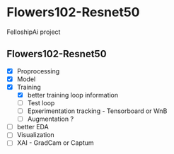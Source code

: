 # Flowers102-Resnet50
 FelloshipAi project

## Flowers102-Resnet50

- [x] Proprocessing 
- [x] Model 
- [x] Training
  - [x] better training loop information
  - [ ] Test loop
  - [ ] Epxerimentation tracking - Tensorboard or WnB
  - [ ] Augmentation ? 
- [ ] better EDA
- [ ] Visualization 
- [ ] XAI - GradCam or Captum
